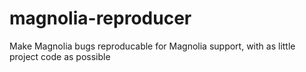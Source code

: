 # magnolia-reproducer
Make Magnolia bugs reproducable for Magnolia support, with as little project code as possible
